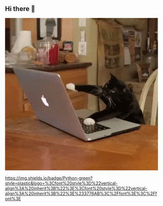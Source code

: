 ## Hi there 👋

<img src='https://github.com/Owner07/Owner07/blob/main/eef685eda3e1e5119037df64cba54f2e921f83863fbb2c7391c8e0f34836ca51.gif' alt='The unlimited' with='600'>

https://img.shields.io/badge/Python-green?style=plastic&logo=%3Cfont%20style%3D%22vertical-align%3A%20inherit%3B%22%3E%3Cfont%20style%3D%22vertical-align%3A%20inherit%3B%22%3E%233776AB%3C%2Ffont%3E%3C%2Ffont%3E
